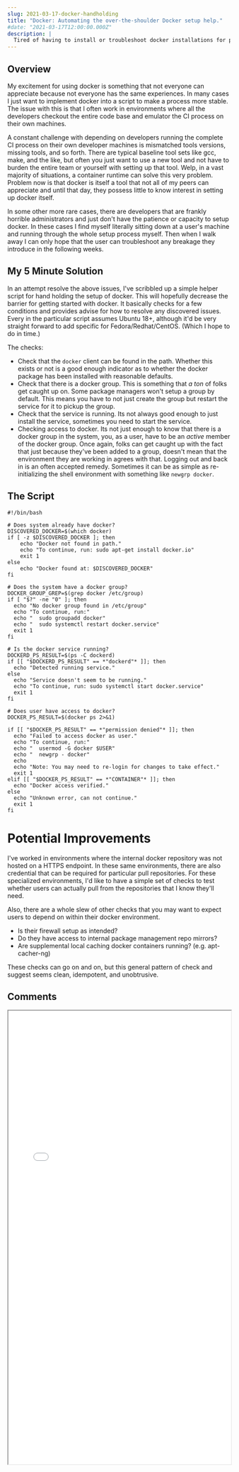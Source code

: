 ```yaml
---
slug: 2021-03-17-docker-handholding
title: "Docker: Automating the over-the-shoulder Docker setup help."
#date: "2021-03-17T12:00:00.000Z"
description: |
  Tired of having to install or troubleshoot docker installations for peers that haven't become familiar with the installation and setup procedure for Docker? I've started a simple check-and-suggest script that will hand hold developers through the setup of docker on Ubuntu systems.
---
```


## Overview

My excitement for using docker is something that not everyone can appreciate because not everyone has the same experiences. In many cases I just want to implement docker into a script to make a process more stable. The issue with this is that I often work in environments where all the developers checkout the entire code base and emulator the CI process on their own machines.

<!--truncate-->

A constant challenge with depending on developers running the complete CI process on their own developer machines is mismatched tools versions, missing tools, and so forth. There are typical baseline tool sets like gcc, make, and the like, but often you just want to use a new tool and not have to burden the entire team or yourself with setting up that tool. Welp, in a vast majority of situations, a container runtime can solve this very problem. Problem now is that docker is itself a tool that not all of my peers can appreciate and until that day, they possess little to know interest in setting up docker itself.

In some other more rare cases, there are developers that are frankly horrible administrators and just don't have the patience or capacity to setup docker. In these cases I find myself literally sitting down at a user's machine and running through the whole setup process myself. Then when I walk away I can only hope that the user can troubleshoot any breakage they introduce in the following weeks.

## My 5 Minute Solution

In an attempt resolve the above issues, I've scribbled up a simple helper script for hand holding the setup of docker. This will hopefully decrease the barrier for getting started with docker. It basically checks for a few conditions and provides advise for how to resolve any discovered issues. Every in the particular script assumes Ubuntu 18+, although it'd be very straight forward to add specific for Fedora/Redhat/CentOS. (Which I hope to do in time.)

The checks:

- Check that the `docker` client can be found in the path. Whether this exists or not is a good enough indicator as to whether the docker package has been installed with reasonable defaults.
- Check that there is a docker group. This is something that *a ton* of folks get caught up on. Some package managers won't setup a group by default. This means you have to not just create the group but restart the service for it to pickup the group.
- Check that the service is running. Its not always good enough to just install the service, sometimes you need to start the service. 
- Checking access to docker. Its not just enough to know that there is a docker group in the system, you, as a user, have to be an *active* member of the docker group. Once again, folks can get caught up with the fact that just because they've been added to a group, doesn't mean that the environment they are working in agrees with that. Logging out and back in is an often accepted remedy. Sometimes it can be as simple as re-initializing the shell environment with something like `newgrp docker`.

## The Script

```
#!/bin/bash

# Does system already have docker?
DISCOVERED_DOCKER=$(which docker)
if [ -z $DISCOVERED_DOCKER ]; then
    echo "Docker not found in path."
    echo "To continue, run: sudo apt-get install docker.io"
    exit 1
else
    echo "Docker found at: $DISCOVERED_DOCKER"
fi

# Does the system have a docker group?
DOCKER_GROUP_GREP=$(grep docker /etc/group)
if [ "$?" -ne "0" ]; then
  echo "No docker group found in /etc/group"
  echo "To continue, run:"
  echo "  sudo groupadd docker"
  echo "  sudo systemctl restart docker.service"
  exit 1
fi

# Is the docker service running?
DOCKERD_PS_RESULT=$(ps -C dockerd)
if [[ "$DOCKERD_PS_RESULT" == *"dockerd"* ]]; then
  echo "Detected running service."
else
  echo "Service doesn't seem to be running."
  echo "To continue, run: sudo systemctl start docker.service"
  exit 1
fi

# Does user have access to docker?
DOCKER_PS_RESULT=$(docker ps 2>&1)

if [[ "$DOCKER_PS_RESULT" == *"permission denied"* ]]; then
  echo "Failed to access docker as user."
  echo "To continue, run:"
  echo "  usermod -G docker $USER"
  echo "  newgrp - docker"
  echo 
  echo "Note: You may need to re-login for changes to take effect."
  exit 1
elif [[ "$DOCKER_PS_RESULT" == *"CONTAINER"* ]]; then
  echo "Docker access verified."
else
  echo "Unknown error, can not continue."
  exit 1
fi
```

# Potential Improvements

I've worked in environments where the internal docker repository was not hosted on a HTTPS endpoint. In these same environments, there are also credential that can be required for particular pull repositories. For these specialized environments, I'd like to have a simple set of checks to test whether users can actually pull from the repositories that I know they'll need.

Also, there are a whole slew of other checks that you may want to expect users to depend on within their docker environment.

- Is their firewall setup as intended?
- Do they have access to internal package management repo mirrors?
- Are supplemental local caching docker containers running? (e.g. apt-cacher-ng)

These checks can go on and on, but this general pattern of check and suggest seems clean, idempotent, and unobtrusive.

## Comments

<iframe src="/comment-iframe.html" height="1024" width="100%" onLoad=""></iframe>
